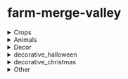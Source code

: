 # farm-merge-valley
<details>
<summary>Crops</summary>
  
| object name | code name | image |
| --- | --- | --- |
|  | avocado_1 | ![avocado_1](https://github.com/user-attachments/assets/d7ca405b-323c-420c-a563-adf21d8b0c3f) |
|  | avocado_2 | ![avocado_2](https://github.com/user-attachments/assets/31c6b93b-9a25-4bae-8580-8dbf59455d68) |
|  | avocado_3 | ![avocado_3](https://github.com/user-attachments/assets/389b65e3-75c9-4928-89ca-726a38f766b7) |
|  | avocado_4 | ![avocado_4](https://github.com/user-attachments/assets/a8e49119-efe8-4960-80c1-df67a39121e4) |
|  | carrot_1 | ![carrot_1](https://github.com/user-attachments/assets/21a18edc-570a-453d-9997-22a772f2f96c) |
|  | carrot_2 | ![carrot_2](https://github.com/user-attachments/assets/588ec300-bf1a-4bd2-b9c2-046f4f8c7a2e) |
|  | carrot_3 | ![carrot_3](https://github.com/user-attachments/assets/1556d904-cf38-42bb-a5a1-bc02f4607dc8) |
|  | carrot_4 | ![carrot_4](https://github.com/user-attachments/assets/1020bcb6-a73b-4b5e-920a-f18fcae5cb1b) |
|  | coffee_1 | ![coffee_1](https://github.com/user-attachments/assets/ca85b198-b597-4e59-8c06-c8e249410903) |
|  | coffee_2 | ![coffee_2](https://github.com/user-attachments/assets/741fd520-dd21-4464-8955-cdf868215af5) |
|  | coffee_3 | ![coffee_3](https://github.com/user-attachments/assets/8c9432fe-0045-4843-bc64-8ba379d1ee0c) |
|  | coffee_4 | ![coffee_4](https://github.com/user-attachments/assets/30db710c-9778-495c-aa7a-77d930fc8789) |
|  | corn_1 | ![corn_1](https://github.com/user-attachments/assets/9ba4fe80-59e0-48b5-b634-dd3c420a8600) |
|  | corn_2 | ![corn_2](https://github.com/user-attachments/assets/c52813bc-38d5-4af3-92f2-35387947cb4a) |
|  | corn_3 | ![corn_3](https://github.com/user-attachments/assets/2596124b-7f1f-4586-bccd-1c1eb4a7b825) |
|  | corn_4 | ![corn_4](https://github.com/user-attachments/assets/bbb4f549-6dfc-4360-b309-52b844789fb3) |
|  | soybeans_1 | ![soybeans_1](https://github.com/user-attachments/assets/f0d939db-3a14-46d6-9035-de77e3c5db70) |
|  | soybeans_2 | ![soybeans_2](https://github.com/user-attachments/assets/a957e6e6-295c-472e-a7b5-a2e4aadf1635) |
|  | soybeans_3 | ![soybeans_3](https://github.com/user-attachments/assets/e8750eba-0301-47b7-89c0-7278962b66d0) |
|  | soybeans_4 | ![soybeans_4](https://github.com/user-attachments/assets/cb9ac2ba-0898-443d-8883-d422b8302029) |
|  | sugarcane_1 | ![sugarcane_1](https://github.com/user-attachments/assets/233a2559-c50f-43b7-bab1-f0a2c24efafa) |
|  | sugarcane_2 | ![sugarcane_2](https://github.com/user-attachments/assets/a638df44-d57a-4871-b176-955df7881b75) |
|  | sugarcane_3 | ![sugarcane_3](https://github.com/user-attachments/assets/8f08dfeb-0ec0-4c84-b6ce-ac0f5c9b41b5) |
|  | sugarcane_4 | ![sugarcane_4](https://github.com/user-attachments/assets/786ac749-e661-460c-9cbc-726a19767904) |
|  | sunflower_1 | ![sunflower_1](https://github.com/user-attachments/assets/12565ced-ebcc-42be-97c8-1bcb6d6dce48) |
|  | sunflower_2 | ![sunflower_2](https://github.com/user-attachments/assets/077c5766-4621-4595-9ed1-c2941771d6ba) |
|  | sunflower_3 | ![sunflower_3](https://github.com/user-attachments/assets/ac1f4758-72ce-43f1-8487-d5bcdee6ff08) |
|  | sunflower_4 | ![sunflower_4](https://github.com/user-attachments/assets/2c909085-a5bf-4334-bf8b-26edb832e727) |
|  | tomato_1 | ![tomato_1](https://github.com/user-attachments/assets/ce3c7f6c-469b-4345-8a90-7533ddb954c7) |
|  | tomato_2 | ![tomato_2](https://github.com/user-attachments/assets/a80e9ab9-bda7-4f6b-9186-9e75fce5516f) |
|  | tomato_3 | ![tomato_3](https://github.com/user-attachments/assets/67007e12-d896-494a-b420-35ad2dff7931) |
|  | tomato_4 | ![tomato_4](https://github.com/user-attachments/assets/0ddbc971-0056-4070-9add-3aa80dfcc37c) |
|  | wheat_1 | ![wheat_1](https://github.com/user-attachments/assets/e7cf14c7-2f71-4eab-9ca8-5afc6b82b546) |
|  | wheat_2 | ![wheat_2](https://github.com/user-attachments/assets/35e8a8db-febb-4485-8eff-a26d8c01b276) |
|  | wheat_3 | ![wheat_3](https://github.com/user-attachments/assets/ee9f3ba2-1dc3-4cb9-a82d-72eb8dd1d442) |
|  | wheat_4 | ![wheat_4](https://github.com/user-attachments/assets/eb210fb6-3863-4a16-9fde-1b89038920ac) |

</details>

<details>
<summary>Animals</summary>

| object name | code name | image |
| --- | --- | --- |
|  |  | ![chicken_1](https://github.com/user-attachments/assets/1c54ba44-9d52-4b77-aa5a-d9e367fe24df) |
|  |  | ![chicken_2](https://github.com/user-attachments/assets/e61faaa2-f37b-46d3-b525-fedd353c4898) |
|  |  | ![chicken_3](https://github.com/user-attachments/assets/367c1971-3462-4b71-8036-672fafc485a7) |
|  |  | ![chicken_4](https://github.com/user-attachments/assets/ba959bab-81dc-4b0d-ba72-8c501ecb1deb) |
|  |  | ![cow_1](https://github.com/user-attachments/assets/10f12713-e7b5-46ca-9b21-304f5bdeeb1a) |
|  |  | ![cow_2](https://github.com/user-attachments/assets/f15ccc22-6bd5-4c49-a08e-27d9038e8b87) |
|  |  | ![cow_3](https://github.com/user-attachments/assets/c0e1586c-29ab-4326-9f01-b40b7539fec3) |
|  |  | ![cow_4](https://github.com/user-attachments/assets/0f0af0da-8d88-4f36-867d-5efbfd1d022e) |
|  |  | ![deer_1](https://github.com/user-attachments/assets/027edd0c-d9ce-4930-a57a-801c6048a418) |
|  |  | ![deer_2](https://github.com/user-attachments/assets/e66f44d6-15b6-4295-93ba-787e75298b5e) |
|  |  | ![deer_3](https://github.com/user-attachments/assets/a93502a3-73f9-4488-ae1f-df9e73f26778) |
|  |  | ![deer_4](https://github.com/user-attachments/assets/683bbbd8-eb61-4bcc-8402-7000e4d6ff15) |
|  |  | ![goat_1](https://github.com/user-attachments/assets/5e9076eb-38fe-4305-91f2-d19692b2ed00) |
|  |  | ![goat_2](https://github.com/user-attachments/assets/c723b5df-4941-4051-8cb5-4ffda095129c) |
|  |  | ![goat_3](https://github.com/user-attachments/assets/c225a975-acc4-4525-b5ef-02420ae3913d) |
|  |  | ![goat_4](https://github.com/user-attachments/assets/07ff5bed-1586-45a7-a82b-c7ca356e2750) |
|  |  | ![pig_1](https://github.com/user-attachments/assets/54d3c27c-a818-48d3-a80f-553fa946fd28) |
|  |  | ![pig_2](https://github.com/user-attachments/assets/fbce0efa-06cc-474d-92aa-0bc96a628a37) |
|  |  | ![pig_3](https://github.com/user-attachments/assets/9ea652e9-5241-42ea-89d4-90d3134d5208) |
|  |  | ![pig_4](https://github.com/user-attachments/assets/693f006f-01b8-4b96-81d4-e9d6954642ed) |
|  |  | ![sheep_1](https://github.com/user-attachments/assets/051cf15b-756e-4a39-bb6a-7137dd3199e1) |
|  |  | ![sheep_2](https://github.com/user-attachments/assets/796da01c-49c4-48fe-a12f-2c8182d9a796) |
|  |  | ![sheep_3](https://github.com/user-attachments/assets/a2a12dd5-fad2-4527-8546-d5358d4f743d) |
|  |  | ![sheep_4](https://github.com/user-attachments/assets/ac4df414-0b00-48c6-b324-6e9c008110fa) |
|  |  | ![trufflepig_1](https://github.com/user-attachments/assets/1d1079d9-9e0a-499d-be1e-ce9b365e2dd2) |
|  |  | ![trufflepig_2](https://github.com/user-attachments/assets/49d245e5-466b-44da-8be8-03963b7ac60c) |
|  |  | ![trufflepig_3](https://github.com/user-attachments/assets/ed40c3fa-b8c6-44e5-a856-1aa222938a87) |
|  |  | ![trufflepig_4](https://github.com/user-attachments/assets/d252de19-3769-4c93-8149-f2ae2c8b5103) |

</details>

<details>
<summary>Decor</summary>

| object name | code name | image |
| --- | --- | --- |
|  |  | ![bakery](https://github.com/user-attachments/assets/a5491934-7c04-422f-8123-df901af4e6e9) |
|  |  | ![barista](https://github.com/user-attachments/assets/b3be8857-83ef-445d-abda-89dbd687e840) |
|  |  | ![bbq](https://github.com/user-attachments/assets/45d74351-205c-41fb-8ad5-7272f3f27761) |
|  |  | ![building_avocadofiesta](https://github.com/user-attachments/assets/a4e521f4-2fcd-479c-9079-724cda4b2dbf) |
|  |  | ![building_trufflelicious](https://github.com/user-attachments/assets/e789a62b-1a67-45c2-8fbc-cc96bfc64231) |
|  |  | ![dairy](https://github.com/user-attachments/assets/04e4e380-5777-4145-a472-8911d4c85e82) |
|  |  | ![loom](https://github.com/user-attachments/assets/8ea4e179-9f52-40fd-9e13-d7853a9746f3) |
|  |  | ![market](https://github.com/user-attachments/assets/c6e479a9-a583-43d0-9480-9ba0cf3ad425) |
|  |  | ![museum](https://github.com/user-attachments/assets/df6e023d-0c9d-40d7-905b-73871373b5f3) |
|  |  | ![sweets](https://github.com/user-attachments/assets/76d7d225-482d-420c-b5ab-edb90e9445c3) |
|  |  | ![decorative_barn](https://github.com/user-attachments/assets/2cf3a590-15a9-442e-a768-71590e2808fe) |
|  |  | ![decorative_birdshouse](https://github.com/user-attachments/assets/39544214-df55-46e5-ba06-766b8fea5477) |
|  |  | ![decorative_chickencoop](https://github.com/user-attachments/assets/b053b093-8c77-414b-aff8-5b48a6f698a7) |
|  |  | ![decorative_doghouse](https://github.com/user-attachments/assets/7ab6c1a4-0e58-4720-8cb5-4b33d5e39550) |
|  |  | ![decorative_farmhouse](https://github.com/user-attachments/assets/b3842973-40b6-4d5d-99f8-a5205e2b1895) |
|  |  | ![decorative_feedingtrough](https://github.com/user-attachments/assets/8c2b1512-0253-4462-adf7-d5ac1c61c2f1) |
|  |  | ![decorative_flowerpots](https://github.com/user-attachments/assets/b3ec4a64-1274-41f9-a255-4e5f563ccdc2) |
|  |  | ![decorative_fountain](https://github.com/user-attachments/assets/ce649b7c-0f1e-4b54-9425-927d06711dde) |
|  |  | ![decorative_haywagon](https://github.com/user-attachments/assets/32cef2a7-bde6-43a9-9aa4-ec359bbc5c01) |
|  |  | ![decorative_lamppost](https://github.com/user-attachments/assets/0e8dddb3-a03a-4944-aaaa-101716eda327) |
|  |  | ![decorative_milktank](https://github.com/user-attachments/assets/c588e9ea-9db5-43f1-9466-cbcd955502e2) |
|  |  | ![decorative_picknicktable](https://github.com/user-attachments/assets/bf55b85b-2cf2-44be-b953-878ccb687606) |
|  |  | ![decorative_shed](https://github.com/user-attachments/assets/3c1efd42-6126-4aee-83d4-b4d7b31cd024) |
|  |  | ![decorative_silo](https://github.com/user-attachments/assets/d7d79365-026e-47dc-915e-8a16185d1005) |
|  |  | ![decorative_stoneflowerpot](https://github.com/user-attachments/assets/1cd9c0c1-bdea-4f79-b667-b53d41371336) |
|  |  | ![decorative_toilet](https://github.com/user-attachments/assets/ea432bc1-bf2f-49ce-ad9f-1c11ce6788e1) |
|  |  | ![decorative_watertower](https://github.com/user-attachments/assets/f20d400b-cab9-473f-80ac-43aabf8c1e3c) |
|  |  | ![decorative_well](https://github.com/user-attachments/assets/730f68ff-0041-4b03-b777-e5609d5fcb44) |
|  |  | ![decorative_windmill](https://github.com/user-attachments/assets/dff98741-40df-4496-aa9a-5a366237978d) |
|  |  | ![trainstation](https://github.com/user-attachments/assets/3ceaf937-3b4c-4628-9a4b-46489245d335) |
|  |  |  |
|  |  |  |
|  |  |  |
|  |  |  |
|  |  |  |
|  |  |  |
|  |  |  |
|  |  |  |

</details>

<details>
<summary>decorative_halloween</summary>

| object name | code name | image |
| --- | --- | --- |
|  |  | ![decorative_halloween_blackcat](frightfully6610/farm-merge-valley/image/decorative_halloween/decorative_halloween_blackcat.png) |
|  |  |  |
|  |  |  |
|  |  |  |
|  |  |  |
|  |  |  |
|  |  |  |

</details>

<details>
<summary>decorative_christmas</summary>

| object name | code name | image |
| --- | --- | --- |
|  |  |  |
|  |  |  |
|  |  |  |
|  |  |  |
|  |  |  |
|  |  |  |
|  |  |  |

</details>

<details>
<summary>Other</summary>

| object name | code name | image |
| --- | --- | --- |
|  |  |  |
|  |  |  |
|  |  |  |
|  |  |  |
|  |  |  |
|  |  |  |
|  |  |  |

</details>
